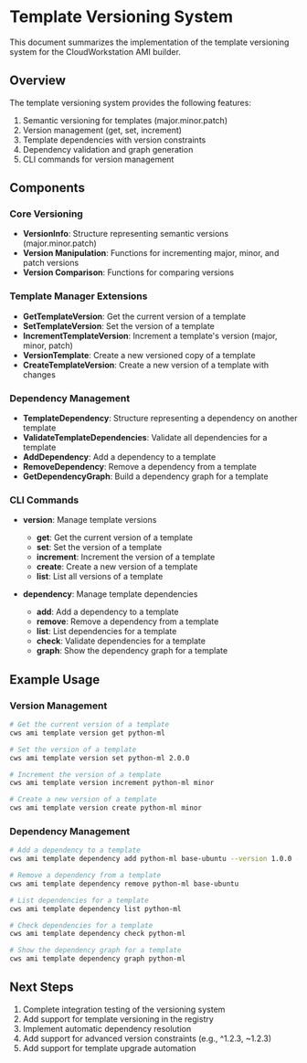 # Template Versioning System

This document summarizes the implementation of the template versioning system for the CloudWorkstation AMI builder.

## Overview

The template versioning system provides the following features:
1. Semantic versioning for templates (major.minor.patch)
2. Version management (get, set, increment)
3. Template dependencies with version constraints
4. Dependency validation and graph generation
5. CLI commands for version management

## Components

### Core Versioning

- **VersionInfo**: Structure representing semantic versions (major.minor.patch)
- **Version Manipulation**: Functions for incrementing major, minor, and patch versions
- **Version Comparison**: Functions for comparing versions

### Template Manager Extensions

- **GetTemplateVersion**: Get the current version of a template
- **SetTemplateVersion**: Set the version of a template
- **IncrementTemplateVersion**: Increment a template's version (major, minor, patch)
- **VersionTemplate**: Create a new versioned copy of a template
- **CreateTemplateVersion**: Create a new version of a template with changes

### Dependency Management

- **TemplateDependency**: Structure representing a dependency on another template
- **ValidateTemplateDependencies**: Validate all dependencies for a template
- **AddDependency**: Add a dependency to a template
- **RemoveDependency**: Remove a dependency from a template
- **GetDependencyGraph**: Build a dependency graph for a template

### CLI Commands

- **version**: Manage template versions
  - **get**: Get the current version of a template
  - **set**: Set the version of a template
  - **increment**: Increment the version of a template
  - **create**: Create a new version of a template
  - **list**: List all versions of a template

- **dependency**: Manage template dependencies
  - **add**: Add a dependency to a template
  - **remove**: Remove a dependency from a template
  - **list**: List dependencies for a template
  - **check**: Validate dependencies for a template
  - **graph**: Show the dependency graph for a template

## Example Usage

### Version Management

```bash
# Get the current version of a template
cws ami template version get python-ml

# Set the version of a template
cws ami template version set python-ml 2.0.0

# Increment the version of a template
cws ami template version increment python-ml minor

# Create a new version of a template
cws ami template version create python-ml minor
```

### Dependency Management

```bash
# Add a dependency to a template
cws ami template dependency add python-ml base-ubuntu --version 1.0.0 --operator ">="

# Remove a dependency from a template
cws ami template dependency remove python-ml base-ubuntu

# List dependencies for a template
cws ami template dependency list python-ml

# Check dependencies for a template
cws ami template dependency check python-ml

# Show the dependency graph for a template
cws ami template dependency graph python-ml
```

## Next Steps

1. Complete integration testing of the versioning system
2. Add support for template versioning in the registry
3. Implement automatic dependency resolution
4. Add support for advanced version constraints (e.g., ^1.2.3, ~1.2.3)
5. Add support for template upgrade automation